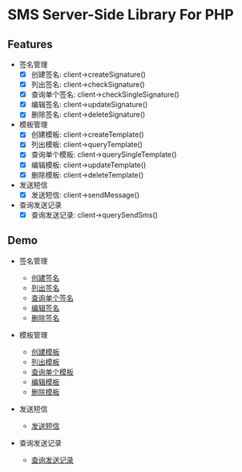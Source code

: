 # SMS Server-Side Library For PHP

## Features

- 签名管理
    - [x] 创建签名: client->createSignature() 
    - [x] 列出签名: client->checkSignature() 
    - [x] 查询单个签名: client->checkSingleSignature() 
    - [x] 编辑签名: client->updateSignature() 
    - [x] 删除签名: client->deleteSignature() 

- 模板管理
    - [x] 创建模板: client->createTemplate()
    - [x] 列出模板: client->queryTemplate()
    - [x] 查询单个模板: client->querySingleTemplate()
    - [x] 编辑模板: client->updateTemplate()
    - [x] 删除模板: client->deleteTemplate()

- 发送短信
    - [x] 发送短信: client->sendMessage()

- 查询发送记录
    - [x] 查询发送记录: client->querySendSms()   

## Demo

- 签名管理
    - [创建签名](https://github.com/qiniu/php-sdk/tree/master/examples/sms/sms_create_signature.php) 
    - [列出签名](https://github.com/qiniu/php-sdk/tree/master/examples/sms/sms_query_signature.php) 
    - [查询单个签名](https://github.com/qiniu/php-sdk/tree/master/examples/sms/sms_query_single_signature.php) 
    - [编辑签名](https://github.com/qiniu/php-sdk/tree/master/examples/sms/sms_edit_signature.php) 
    - [删除签名](https://github.com/qiniu/php-sdk/tree/master/examples/sms/sms_delete_signature.php) 

- 模板管理
    - [创建模板](https://github.com/qiniu/php-sdk/tree/master/examples/sms/sms_create_template.php)
    - [列出模板](https://github.com/qiniu/php-sdk/tree/master/examples/sms/sms_query_template.php)
    - [查询单个模板](https://github.com/qiniu/php-sdk/tree/master/examples/sms/sms_query_single_template.php)
    - [编辑模板](https://github.com/qiniu/php-sdk/tree/master/examples/sms/sms_edit_template.php)
    - [删除模板](https://github.com/qiniu/php-sdk/tree/master/examples/sms/sms_delete_template.php)

- 发送短信
    - [发送短信](https://github.com/qiniu/php-sdk/tree/master/examples/sms/sms_send_message.php)    

- 查询发送记录
    - [查询发送记录](https://github.com/qiniu/php-sdk/tree/master/examples/sms/sms_query_send_sms.php)